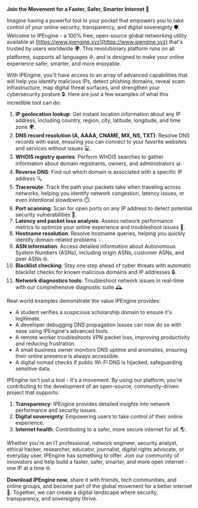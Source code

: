 **Join the Movement for a Faster, Safer, Smarter Internet 🚀**

Imagine having a powerful tool in your pocket that empowers you to take control of your online security, transparency, and digital sovereignty 🛡️. Welcome to IPEngine - a 100% free, open-source global networking utility available at [https://www.ipengine.xyz](https://www.ipengine.xyz) that's trusted by users worldwide 🌍. This revolutionary platform runs on all platforms, supports all languages 🌐, and is designed to make your online experience safer, smarter, and more enjoyable.

With IPEngine, you'll have access to an array of advanced capabilities that will help you identify malicious IPs, detect phishing domains, reveal scam infrastructure, map digital threat surfaces, and strengthen your cybersecurity posture 🔒. Here are just a few examples of what this incredible tool can do:

1. **IP geolocation lookup**: Get instant location information about any IP address, including country, region, city, latitude, longitude, and time zone 🌍.
2. **DNS record resolution (A, AAAA, CNAME, MX, NS, TXT)**: Resolve DNS records with ease, ensuring you can connect to your favorite websites and services without issues 💻.
3. **WHOIS registry queries**: Perform WHOIS searches to gather information about domain registrants, owners, and administrators 📊.
4. **Reverse DNS**: Find out which domain is associated with a specific IP address 🔍.
5. **Traceroute**: Track the path your packets take when traveling across networks, helping you identify network congestion, latency issues, or even intentional slowdowns ⏱️.
6. **Port scanning**: Scan for open ports on any IP address to detect potential security vulnerabilities 🚨.
7. **Latency and packet loss analysis**: Assess network performance metrics to optimize your online experience and troubleshoot issues 🔋.
8. **Hostname resolution**: Resolve hostname queries, helping you quickly identify domain-related problems 💡.
9. **ASN information**: Access detailed information about Autonomous System Numbers (ASNs), including origin ASNs, customer ASNs, and peer ASNs 🌐.
10. **Blacklist checking**: Stay one step ahead of cyber threats with automatic blacklist checks for known malicious domains and IP addresses 🔒.
11. **Network diagnostics tools**: Troubleshoot network issues in real-time with our comprehensive diagnostic suite 🕰️.

Real-world examples demonstrate the value IPEngine provides:

* A student verifies a suspicious scholarship domain to ensure it's legitimate.
* A developer debugging DNS propagation issues can now do so with ease using IPEngine's advanced tools.
* A remote worker troubleshoots VPN packet loss, improving productivity and reducing frustration.
* A small business owner monitors DNS uptime and anomalies, ensuring their online presence is always accessible.
* A digital nomad checks if public Wi-Fi DNS is hijacked, safeguarding sensitive data.

IPEngine isn't just a tool - it's a movement. By using our platform, you're contributing to the development of an open-source, community-driven project that supports:

1. **Transparency**: IPEngine provides detailed insights into network performance and security issues.
2. **Digital sovereignty**: Empowering users to take control of their online experience.
3. **Internet health**: Contributing to a safer, more secure internet for all 🌎.

Whether you're an IT professional, network engineer, security analyst, ethical hacker, researcher, educator, journalist, digital rights advocate, or everyday user, IPEngine has something to offer. Join our community of innovators and help build a faster, safer, smarter, and more open internet - one IP at a time 🌐.

**Download IPEngine now**, share it with friends, tech communities, and online groups, and become part of the global movement for a better internet 🔗. Together, we can create a digital landscape where security, transparency, and sovereignty thrive.